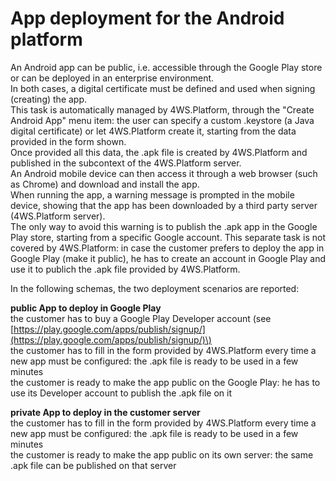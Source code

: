 # App deployment for the Android platform

An Android app can be public, i.e. accessible through the Google Play store or can be deployed in an enterprise environment.  
In both cases, a digital certificate must be defined and used when signing \(creating\) the app.  
This task is automatically managed by 4WS.Platform, through the "Create Android App" menu item: the user can specify a custom .keystore \(a Java digital certificate\) or let 4WS.Platform create it, starting from the data provided in the form shown.  
Once provided all this data, the .apk file is created by 4WS.Platform and published in the subcontext of the 4WS.Platform server.  
An Android mobile device can then access it through a web browser \(such as Chrome\) and download and install the app.  
When running the app, a warning message is prompted in the mobile device, showing that the app has been downloaded by a third party server \(4WS.Platform server\).  
The only way to avoid this warning is to publish the .apk app in the Google Play store, starting from a specific Google account. This separate task is not covered by 4WS.Platform: in case the customer prefers to deploy the app in Google Play \(make it public\), he has to create an account in Google Play and use it to publich the .apk file provided by 4WS.Platform.

In the following schemas, the two deployment scenarios are reported:

**public App to deploy in Google Play**  
the customer has to buy a Google Play Developer account \(see [https://play.google.com/apps/publish/signup/](https://play.google.com/apps/publish/signup/)\)  
the customer has to fill in the form provided by 4WS.Platform every time a new app must be configured: the .apk file is ready to be used in a few minutes  
the customer is ready to make the app public on the Google Play: he has to use its Developer account to publish the .apk file on it

**private App to deploy in the customer server**  
the customer has to fill in the form provided by 4WS.Platform every time a new app must be configured: the .apk file is ready to be used in a few minutes  
the customer is ready to make the app public on its own server: the same .apk file can be published on that server

